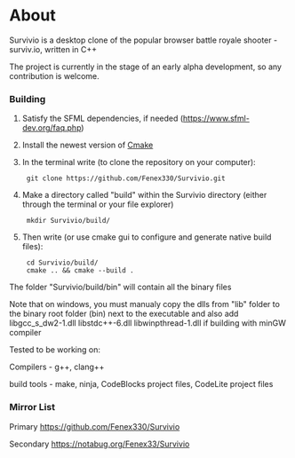# About



Survivio is a desktop clone of the popular browser battle royale shooter - surviv.io, written in C++

The project is currently in the stage of an early alpha development, so any contribution is welcome.





### Building



1) Satisfy the SFML dependencies, if needed (https://www.sfml-dev.org/faq.php)


2) Install the newest version of [Cmake](https://cmake.org/download/)


3) In the terminal write (to clone the repository on your computer):

        git clone https://github.com/Fenex330/Survivio.git


4) Make a directory called "build" within the Survivio directory (either through the terminal or your file explorer)
        
        mkdir Survivio/build/


5) Then write (or use cmake gui to configure and generate native build files):

        cd Survivio/build/
        cmake .. && cmake --build .


The folder "Survivio/build/bin" will contain all the binary files

Note that on windows, you must manualy copy the dlls from "lib" folder to the binary root folder (bin) next to the executable
and also add libgcc_s_dw2-1.dll libstdc++-6.dll libwinpthread-1.dll if building with minGW compiler




Tested to be working on:


Compilers - g++, clang++

build tools - make, ninja, CodeBlocks project files, CodeLite project files





### Mirror List

Primary https://github.com/Fenex330/Survivio

Secondary https://notabug.org/Fenex33/Survivio
